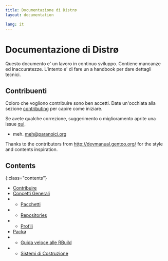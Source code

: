 ```yaml
---
title: Documentazione di Distrø
layout: documentation

lang: it
---
```


Documentazione di Distrø
========================
Questo documento e' un lavoro in continuo sviluppo. Contiene mancanze ed inaccuratezze.
L'intento e' di fare un a handbook per dare dettagli tecnici.

Contribuenti
------------
Coloro che vogliono contribuire sono ben accetti. Date un'occhiata alla sezione [contributing](/docs/it/contributing.html#documentation) per capire come iniziare.

Se avete qualche correzione, suggerimento o miglioramento aprite una issue
[qui](https://github.com/distro/distro.github.com/issues).

* meh. <meh@paranoici.org>

Thanks to the contributors from http://devmanual.gentoo.org/ for the style and contents inspiration.

Contents
--------

{:class="contents"}
* [Contribuire](/docs/it/contributing.html#documentation)
* [Concetti Generali](/docs/it/general-concepts/index.html)
* + [Pacchetti](/docs/it/general-concepts/packages.html)
* + [Repositories](/docs/it/general-concepts/repositories.html)
* + [Profili](/docs/it/general-concepts/profiles.html)
* [Packø](/docs/it/packo/index.html)
* + [Guida veloce alle RBuild](/docs/it/packo/quickstart.html)
* + [Sistemi di Costruzione](/docs/it/packo/building-systems.html)
